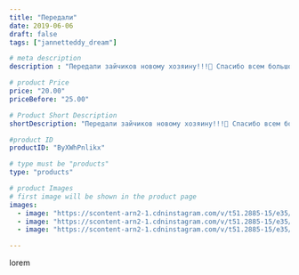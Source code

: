 ```yaml
---
title: "Передали"
date: 2019-06-06
draft: false
tags: ["jannetteddy_dream"]

# meta description
description : "Передали зайчиков новому хозяину!!!🙏 Спасибо всем большое за участие в благотворительной лотереи!!! 🙏❤️ Ваша помощь пошла на благое дело!  @dom__mamy #всемдобра"

# product Price
price: "20.00"
priceBefore: "25.00"

# Product Short Description
shortDescription: "Передали зайчиков новому хозяину!!!🙏 Спасибо всем большое за участие в благотворительной лотереи!!! 🙏❤️ Ваша помощь пошла на благое дело!  @dom__mamy #всемдобра #домдлямамы #домдлямамыессентуки"

#product ID
productID: "ByXWhPnlikx"

# type must be "products"
type: "products"

# product Images
# first image will be shown in the product page
images:
  - image: "https://scontent-arn2-1.cdninstagram.com/v/t51.2885-15/e35/s1080x1080/61427623_710101502762510_4889453909206808135_n.jpg?_nc_ht=scontent-arn2-1.cdninstagram.com&_nc_cat=102&_nc_ohc=gWGEaUf2gLgAX_qDQlo&tp=1&oh=6cc8224d08fc5a126b4e18e33e4482df&oe=605BE196&ig_cache_key=MjA2MDIxNDM4NTQ2MTQzNjA2OA%3D%3D.2"
  - image: "https://scontent-arn2-1.cdninstagram.com/v/t51.2885-15/e35/s1080x1080/61069054_1116200065170531_1125185451140190475_n.jpg?_nc_ht=scontent-arn2-1.cdninstagram.com&_nc_cat=103&_nc_ohc=BGzAie86Ln8AX_oxZRL&tp=1&oh=9e0bfc5ad7e43c765899c34f85382f49&oe=605C1044&ig_cache_key=MjA2MDIxNDM4NTQ2OTk4NTkyNA%3D%3D.2"
  - image: "https://scontent-arn2-1.cdninstagram.com/v/t51.2885-15/e35/s1080x1080/60872445_2016873805286587_6480362513169716446_n.jpg?_nc_ht=scontent-arn2-1.cdninstagram.com&_nc_cat=107&_nc_ohc=fpAPTAL5xyEAX_V9W7j&tp=1&oh=5461d5ea2ac16cec1de24ab44d1e2fef&oe=605A4AA6&ig_cache_key=MjA2MDIxNDM4NTQ3ODM5NjkxMQ%3D%3D.2"

---
```

lorem
